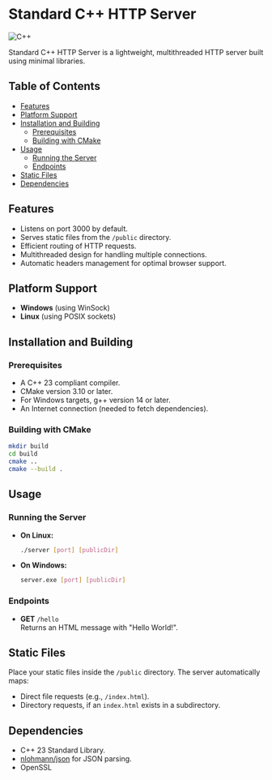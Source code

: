 # Standard C++ HTTP Server

![C++](https://img.shields.io/badge/C++-00599C?style=for-the-badge&logo=c%2B%2B&logoColor=white)

Standard C++ HTTP Server is a lightweight, multithreaded HTTP server built 
using minimal libraries.

## Table of Contents
- [Features](#features)
- [Platform Support](#platform-support)
- [Installation and Building](#installation-and-building)
  - [Prerequisites](#prerequisites)
  - [Building with CMake](#building-with-cmake)
- [Usage](#usage)
  - [Running the Server](#running-the-server)
  - [Endpoints](#endpoints)
- [Static Files](#static-files)
- [Dependencies](#dependencies)

## Features
- Listens on port 3000 by default.
- Serves static files from the `/public` directory.
- Efficient routing of HTTP requests.
- Multithreaded design for handling multiple connections.
- Automatic headers management for optimal browser support.

## Platform Support
- **Windows** (using WinSock)
- **Linux** (using POSIX sockets)

## Installation and Building

### Prerequisites
- A C++ 23 compliant compiler.
- CMake version 3.10 or later.
- For Windows targets, g++ version 14 or later.
- An Internet connection (needed to fetch dependencies).

### Building with CMake
```bash
mkdir build
cd build
cmake ..
cmake --build .
```

## Usage

### Running the Server
- **On Linux:**
  ```bash
  ./server [port] [publicDir]
  ```

- **On Windows:**
  ```bash
  server.exe [port] [publicDir]
  ```

### Endpoints
- **GET** `/hello`  
  Returns an HTML message with "Hello World!".

## Static Files
Place your static files inside the `/public` directory. The server automatically maps:
- Direct file requests (e.g., `/index.html`).
- Directory requests, if an `index.html` exists in a subdirectory.

## Dependencies
- C++ 23 Standard Library.
- [nlohmann/json](https://github.com/nlohmann/json) for JSON parsing.
- OpenSSL